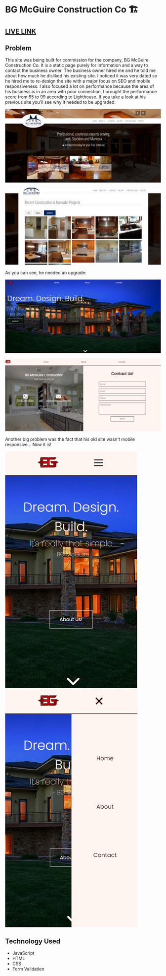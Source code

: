 # BG McGuire Construction Co 🏗️
## [LIVE LINK](https://bgmcguire.netlify.app/)

## Problem
This site was being built for commission for the company, BG McGuire Construction Co. It is a static page purely for information and a way to contact the business owner. The business owner hired me and he told me about how much he disliked his existing site. I noticed it was very dated so he hired me to re-design the site with a major focus on SEO and mobile responsiveness. I also focused a lot on performance because the area of his business is in an area with poor connection, I brought the performance score from 65 to 99 according to Lighthouse. If you take a look at his previous site you'll see why it needed to be upgraded:

![Old site 1](/resources/old-site-demo.png)

![Old site 2](/resources/old-site-demo2.png)

As you can see, he needed an upgrade:

![New Site 1](/resources/new-site-demo.png)

![New Site 2](/resources/new-site-demo2.png)

Another big problem was the fact that his old site wasn't mobile responsive... Now it is!

![New Site 3](/resources/new-site-demo3.png)
![New Site 4](/resources/new-site-demo4.png)

## Technology Used
- JavaScript
- HTML
- CSS
- Form Validation
